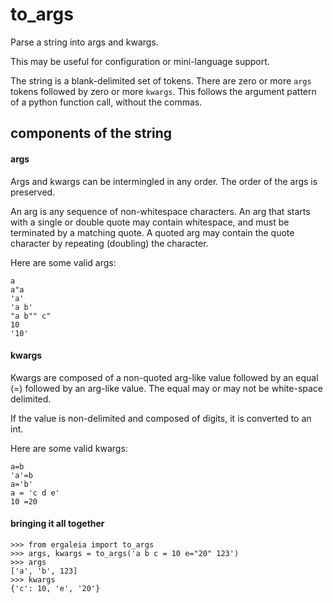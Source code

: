 # to_args

Parse a string into args and kwargs.

This may be useful for configuration or mini-language support.

The string is a blank-delimited set of tokens.
There are zero or more `args` tokens
followed by zero or more `kwargs`.
This follows the argument pattern of a python function call,
without the commas.


## components of the string

#### args

Args and kwargs can be intermingled in any order.
The order of the args is preserved.

An arg is any sequence of non-whitespace characters.
An arg that starts with a single or double quote may contain whitespace,
and must be terminated by a matching quote.
A quoted arg may contain the quote character by
repeating (doubling) the character.

Here are some valid args:
```
a
a"a
'a'
'a b'
"a b"" c"
10
'10'
```

#### kwargs

Kwargs are composed of
a non-quoted arg-like value
followed by an equal (=)
followed by an arg-like value.
The equal may or may not be white-space delimited.

If the value is non-delimited and composed of digits,
it is converted to an int.

Here are some valid kwargs:
```
a=b
'a'=b
a='b'
a = 'c d e'
10 =20
```

#### bringing it all together
```
>>> from ergaleia import to_args
>>> args, kwargs = to_args('a b c = 10 e="20" 123')
>>> args
['a', 'b', 123]
>>> kwargs
{'c': 10, 'e', '20'}

